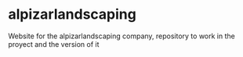 # alpizarlandscaping
Website for the alpizarlandscaping company, repository to work in the proyect and the version of it 
